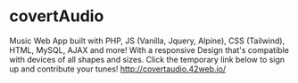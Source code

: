 # covertAudio
Music Web App built with PHP, JS (Vanilla, Jquery, Alpine), CSS (Tailwind), HTML, MySQL, AJAX and more! 
With a responsive Design that's compatible with devices of all shapes and sizes.
Click the temporary link below to sign up and contribute your tunes!
http://covertaudio.42web.io/


